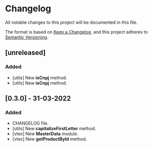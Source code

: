 # Changelog

All notable changes to this project will be documented in this file.

The format is based on [Keep a Changelog](https://keepachangelog.com/en/1.0.0/),
and this project adheres to [Semantic Versioning](https://semver.org/spec/v2.0.0.html).

## [unreleased]

### Added

- [utils] New **isCnpj** method.
- [utils] New **isCnpj** method.

## [0.3.0] - 31-03-2022

### Added

- CHANGELOG file.
- [utils] New **capitalizeFirstLetter** method.
- [vtex] New **MasterData** module.
- [vtex] New **getProductById** method.